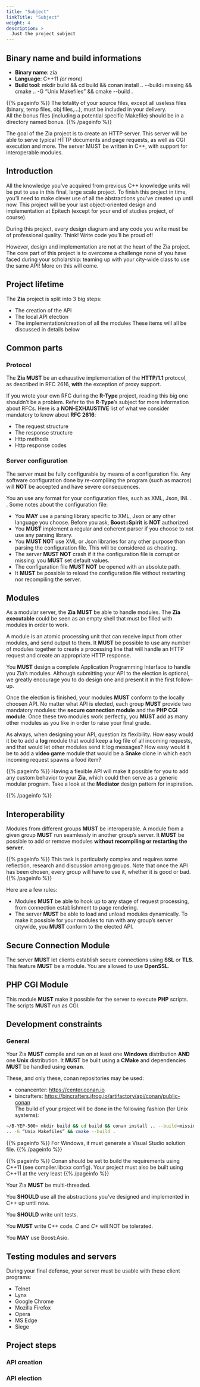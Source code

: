 ```yaml
---
title: "Subject"
linkTitle: "Subject"
weight: 4
description: >
  Just the project subject
---
```


## Binary name and build informations 

* **Binary name**: zia
* **Language**: C++11 *(or more)*
* **Build tool**: mkdir build && cd build && conan install .. --build=missing &&
  cmake .. -G “Unix Makefiles” && cmake --build .

{{% pageinfo %}}
The totality of your source files, except all useless files (binary, temp files, obj
files,...), must be included in your delivery.       
All the bonus files (including a potential specific Makefile) should be in a directory
named bonus.
{{% /pageinfo %}}

The goal of the Zia project is to create an HTTP server. This server will be able to serve typical HTTP documents and page requests, as well as CGI execution and more. The server MUST be written in C++, with
support for interoperable modules.

## Introduction

All the knowledge you’ve acquired from previous C++ knowledge units will be put to use in this final, large
scale project. To finish this project in time, you’ll need to make clever use of all the abstractions you’ve
created up until now. This project will be your last object-oriented design and implementation at Epitech
(except for your end of studies project, of course).

During this project, every design diagram and any code you write must be of professional quality. Think!
Write code you’ll be proud of!

However, design and implementation are not at the heart of the Zia project. The core part of this project is
to overcome a challenge none of you have faced during your scholarship: teaming up with your city-wide
class to use the same API! More on this will come.

## Project lifetime

The **Zia** project is split into 3 big steps:
* The creation of the API
* The local API election
* The implementation/creation of all the modules
These items will all be discussed in details below

## **Common parts**
### Protocol
The **Zia MUST** be an exhaustive implementation of the **HTTP/1.1** protocol, as described in RFC 2616, **with**
the exception of proxy support.

If you wrote your own RFC during the **R-Type** project, reading this big one shouldn’t be a problem. Refer to
the **R-Type**’s subject for more information about RFCs.
Here is a **NON-EXHAUSTIVE** list of what we consider mandatory to know about **RFC 2616**:
* The request structure
* The response structure
* Http methods
* Http response codes
### Server configuration
The server must be fully configurable by means of a configuration file. Any software configuration done by
re-compiling the program (such as macros) will **NOT** be accepted and have severe consequences.

You an use any format for your configuration files, such as XML, Json, INI. . .
Some notes about the configuration file:
* You **MAY** use a parsing library specific to XML, Json or any other language you choose. Before you ask,
**Boost::Spirit** is **NOT** authorized.
* You **MUST** implement a regular and coherent parser if you choose to not use any parsing library.
* You **MUST NOT** use XML or Json libraries for any other purpose than parsing the configuration file.
This will be considered as cheating.
* The server **MUST NOT** crash if it the configuration file is corrupt or missing: you **MUST** set default
values.
* The configuration file **MUST NOT** be opened with an absolute path.
* It **MUST** be possible to reload the configuration file without restarting nor recompiling the server.


## **Modules**

As a modular server, the **Zia MUST** be able to handle modules. The **Zia executable** could be seen as an
empty shell that must be filled with modules in order to work.

A module is an atomic processing unit that can receive input from other modules, and send output to them.
It **MUST** be possible to use any number of modules together to create a processing line that will handle an
HTTP request and create an appropriate HTTP response.

You **MUST** design a complete Application Programming Interface to handle you Zia’s modules.
Although submitting your API to the election is optional, we greatly encourage you to do design one and
present it in the first follow-up.

Once the election is finished, your modules **MUST** conform to the locally choosen API.
No matter what API is elected, each group **MUST** provide two mandatory modules: the **secure connection
module** and the **PHP CGI module**. Once these two modules work perfectly, you **MUST** add as many other
modules as you like in order to raise your final grade.

As always, when designing your API, question its flexibility. How easy would it be to add a **log** module that
would keep a log file of all incoming requests, and that would let other modules send it log messages? How
easy would it be to add a **video game** module that would be a **Snake** clone in which each incoming request
spawns a food item?

{{% pageinfo %}}
Having a flexible API will make it possible for you to add any custom behavior to your
**Zia**, which could then serve as a generic modular program. Take a look at the **Mediator**
design pattern for inspiration.

{{% /pageinfo %}}

## **Interoperability**

Modules from different groups **MUST** be interoperable. A module from a given group **MUST** run seamlessly
in another group’s server. It **MUST** be possible to add or remove modules **without recompiling or restarting
the server**.

{{% pageinfo %}}
This task is particularly complex and requires some reflection, research and discussion
among groups. Note that once the API has been chosen, every group will have to use it,
whether it is good or bad.
{{% /pageinfo %}}

Here are a few rules:
* Modules **MUST** be able to hook up to any stage of request processing, from connection establishment
to page rendering.
* The server **MUST** be able to load and unload modules dynamically.
To make it possible for your modules to run with any group’s server citywide, you **MUST** conform to the
elected API.

## **Secure Connection Module**

The server **MUST** let clients establish secure connections using **SSL** or **TLS**. This feature **MUST** be a module.
You are allowed to use **OpenSSL**.

## **PHP CGI Module**

This module **MUST** make it possible for the server to execute **PHP** scripts. The scripts **MUST** run as CGI.

## **Development constraints**
### General

Your Zia **MUST** compile and run on at least one **Windows** distribution **AND** one **Unix** distribution.
It **MUST** be built using a **CMake** and dependencies **MUST** be handled using **conan**.

These, and only these, conan repositories may be used:   
* conancenter: https://center.conan.io    
* bincrafters: https://bincrafters.jfrog.io/artifactory/api/conan/public-conan   
The build of your project will be done in the following fashion (for Unix systems):
```sh
∼/B-YEP-500> mkdir build && cd build && conan install .. --build=missing && cmake
.. -G “Unix Makefiles” && cmake --build .
```

{{% pageinfo %}}
For Windows, it must generate a Visual Studio solution file.
{{% /pageinfo %}}

{{% pageinfo %}}
Conan should be set to build the requirements using C++11 (see compiler.libcxx config).
Your project must also be built using C++11 at the very least
{{% /pageinfo %}}

Your Zia **MUST** be multi-threaded.

You **SHOULD** use all the abstractions you’ve designed and implemented in C++ up until now.

You **SHOULD** write unit tests.

You **MUST** write C++ code. *C* and *C+* will NOT be tolerated.

You **MAY** use Boost:Asio.

## **Testing modules and servers**

During your final defense, your server must be usable with these client programs:
* Telnet
* Lynx
* Google Chrome
* Mozilla Firefox
* Opera
* MS Edge
* Siege

## **Project steps**
### API creation
### API election
